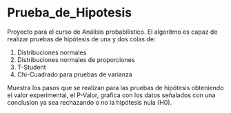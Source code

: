# Prueba_de_Hipotesis
Proyecto para el curso de Análisis probabilístico.
El algoritmo es capaz de realizar pruebas de hipótesis de una y dos colas de:

1.  Distribuciones normales
2.  Distribuciones normales de proporciones
3.  T-Student
4.  Chi-Cuadrado para pruebas de varianza

Muestra los pasos que se realizan para las pruebas de hipótesis obteniendo el valor experimental,
 el P-Valor, grafica con los datos señalados con una conclusion ya sea rechazando o no la hipótesis nula (H0).
